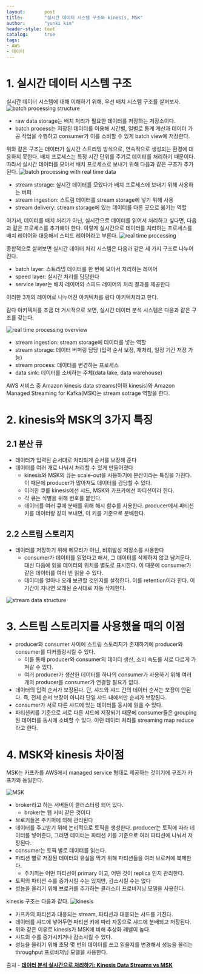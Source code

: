 ```yaml
---
layout:       post
title:        "실시간 데이터 시스템 구조와 kinesis, MSK"
author:       "yunki kim"
header-style: text
catalog:      true
tags:
- AWS
- 데이터
---
```


# 1. 실시간 데이터 시스템 구조

실시간 데이터 시스템에 대해 이해하기 위해, 우선 배치 시스템 구조를 살펴보자.
![batch processing structure](/img/2024-01-23-real-time-data-kinesis-msk/img.png)

- raw data storage는 배치 처리가 필요한 데이터를 저장하는 저장소이다.
- batch process는 저장된 데이터를 이용해 시간별, 일별로 통계 계산과 데이터 가공 작업을 수행하고 consumer가 이를 소비할 수 있게 batch view에 저장한다.

위와 같은 구조는 데이터가 실시간 스트리밍 방식으로, 연속적으로 생성되는 환경에 대응하지 못한다. 배치 프로세스는 특정 시간 단위를 주기로 데이터를 처리하기 때문이다. 따라서 실시간 데이터를 모아서 배치 프로세스로 보내기 위해 다음과 같은 구조가 추가된다.
![batch processing with real time data](/img/2024-01-23-real-time-data-kinesis-msk/img1.png)

- stream storage: 실시간 데이터를 모았다가 배치 프로세스에 보내기 위해 사용하는 버퍼
- stream ingestion: 스트림 데이터를 stream storage에 넣기 위해 사용
- stream delivery: stream storage에 있는 데이터를 다른 곳으로 옮기는 역할

여기서, 데이터를 배치 처리가 아닌, 실시간으로 데이터를 읽어서 처리하고 싶다면, 다음과 같은 프로세스를 추가해야 한다. 이렇게 실시간으로 데이터를 처리하는 프로세스를 배치 레이어와 대응해서 스피드 레이어라고 부른다.
![real time processing](/img/2024-01-23-real-time-data-kinesis-msk/img2.png)

종합적으로 살펴보면 실시간 데이터 처리 시스템은 다음과 같은 세 가지 구조로 나누어진다.

- batch layer: 스트리밍 데이터를 한 번에 모아서 처리하는 레이어
- speed layer: 실시간 처리를 담당한다
- service layer는 배치 레이어와 스피드 레이어의 처리 결과를 제공한다

이러한 3개의 레이어로 나누어진 아키텍처를 람다 아키텍처라고 한다.

람다 아키텍처를 조금 더 거시적으로 보면, 실시간 데이터 분석 시스템은 다음과 같은 구조를 갖는다.

![real time processing overview](/img/2024-01-23-real-time-data-kinesis-msk/img3.png)

- stream ingestion: stream storage에 데이터를 넣는 역할
- stream storage: 데이터 버퍼링 담당 (입력 순서 보장, 재처리, 일정 기간 저장 가능)
- stream process: 데이터를 변경하는 프로세스
- data sink: 데이터를 소비하는 주체(data lake, data warehouse)

AWS 서비스 중 Amazon kinesis data streams(이하 kinesis)와 Amazon Managed Streaming for Kafka(MSK)는 stream sotrage 역할을 한다.

# 2.  kinesis와 MSK의 3가지 특징

## 2.1 분산 큐

- 데이터가 입력된 순서대로 처리되게 순서를 보장해 준다
- 데이터를 여러 개로 나눠서 처리할 수 있게 만들어졌다
    - kinesis와 MSK의 큐는 scale-out을 사용하기에 분산이라는 특징을 가진다. 이 때문에 producer가 많아져도 데이터를 감당할 수 있다.
    - 이러한 큐를 kinesis에선 샤드, MSK와 카프카에선 파티션이라 한다.
    - 각 큐는 식별을 위해 번호를 붙인다.
    - 데이터를 여러 큐에 분배를 위해 해시 함수를 사용한다. producer에서 파티션 키를 데이터랑 같이 보내면, 이 키를 기준으로 분배한다.

## 2.2 스트림 스토리지

- 데이터를 저장하기 위해 메모리가 아닌, 비휘발성 저장소를 사용한다
    - consumer가 데이터를 읽었다고 해서, 그 데이터를 삭제하지 않고 남겨둔다. 대신 다음에 읽을 데이터의 위치를 별도로 표시한다. 이 때문에 consumer가 같은 데이터를 여러 번 읽을 수 있다.
    - 데이터를 얼마나 오래 보관할 것인지를 설정한다. 이를 retention이라 한다. 이 기간이 지나면 오래된 순서대로 자동 삭제한다.

![stream data structure](/img/2024-01-23-real-time-data-kinesis-msk/img4.png)

# 3. 스트림 스토리지를 사용했을 때의 이점

- producer와 consumer 사이에 스트림 스토리지가 존재하기에 producer와 consumer를 디커플링시킬 수 있다.
    - 이를 통해 producer와 consumer의 데이터 생산, 소비 속도를 서로 다르게 가져갈 수 있다.
    - 여러 producer가 생산한 데이터를 하나의 consumer가 사용하기 위해 여러 개의 producer를 consumer가 연결할 필요가 없다.
- 데이터의 입력 순서가 보장된다. 단, 샤드와 샤드 간의 데이터 순서는 보장이 안된다. 즉, 전체 순서 보장이 아니라 단일 샤드 내에서만 순서가 보장된다.
- consumer가 서로 다른 샤드에 있는 데이터를 동시에 읽을 수 있다.
- 파티션키를 기준으로 서로 다른 샤드에 저장되기 때문에 consumer들은 grouping된 데이터를 동시에 소비할 수 있다. 이런 데이터 처리를 streaming map reduce라고 한다.

# 4. MSK와 kinesis 차이점

MSK는 카프카를 AWS에서 managed service 형태로 제공하는 것이기에 구조가 카프카와 동일한다.

![MSK](/img/2024-01-23-real-time-data-kinesis-msk/img5.png)

- broker라고 하는 서버들이 클러스터링 되어 있다.
    - broker는 웹 서버 같은 것이다
- 브로커들은 주키퍼에 의해 관리된다
- 데이터를 주고받기 위해 논리적으로 토픽을 생성한다. producer는 토픽에 따라 데이터를 넣어준다, 그러면 데이터는 파티션 키를 기준으로 여러 파티션에 나눠서 저장된다.
- consumer는  토픽 별로 데이터를 읽는다.
- 파티션 별로 저장된 데이터의 유실을 막기 위해 파티션들을 여러 브로커에 복제한다.
    - 주키퍼는 어떤 파티선이 primary 이고, 어떤 것이 replica 인지 관리한다.
- 토픽의 파티션 수를 증가시킬 수는 있지만, 감소시킬 수는 없다
- 성능을 올리기 위해 브로커를 추가하는 클러스터 프로비저닝 모델을 사용한다.

kinesis 구조는 다음과 같다.
![kinesis](/img/2024-01-23-real-time-data-kinesis-msk/img6.png)
- 카프카의 파티션과 대응되는 stream, 파티션과 대응되는 샤드를 가진다.
- 데이터를 샤드에 넣어두면 파티션 키에 따라 자동으로 샤드에 분배되고 저장된다.
- 위와 같은 이유로 kinesis가 MSK에 비해 추상화 레벨이 높다.
- 샤드의 수를 증가시키거나 감소시킬 수 있다.
- 성능을 올리기 위해 초당 몇 번의 데이터를 쓰고 읽을지를 변경해서 성능을 올리는 throughput 프로비저닝 모델을 사용한다.

출처 - **[데이터 분석 실시간으로 처리하기: Kinesis Data Streams vs MSK](https://www.youtube.com/watch?v=7ppCJy2pF7U)**